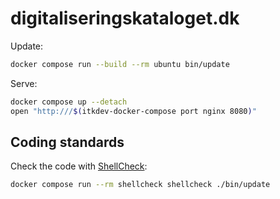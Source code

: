 # digitaliseringskataloget.dk

Update:

```sh
docker compose run --build --rm ubuntu bin/update
```

Serve:

```sh
docker compose up --detach
open "http:///$(itkdev-docker-compose port nginx 8080)"
```

## Coding standards

Check the code with [ShellCheck](https://github.com/koalaman/shellcheck):

```sh
docker compose run --rm shellcheck shellcheck ./bin/update
```
